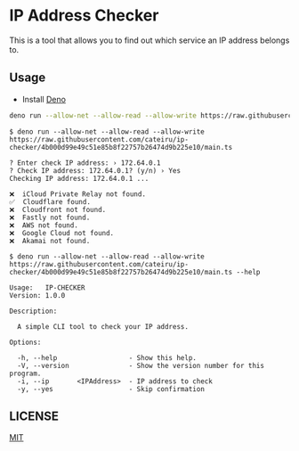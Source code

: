 # IP Address Checker

This is a tool that allows you to find out which service an IP address belongs to.

## Usage

- Install [Deno](https://deno.land/)

```bash
deno run --allow-net --allow-read --allow-write https://raw.githubusercontent.com/cateiru/ip-checker/4b000d99e49c51e85b8f22757b26474d9b225e10/main.ts
```

```text
$ deno run --allow-net --allow-read --allow-write https://raw.githubusercontent.com/cateiru/ip-checker/4b000d99e49c51e85b8f22757b26474d9b225e10/main.ts

? Enter check IP address: › 172.64.0.1
? Check IP address: 172.64.0.1? (y/n) › Yes
Checking IP address: 172.64.0.1 ...

❌  iCloud Private Relay not found.
✅  Cloudflare found.
❌  Cloudfront not found.
❌  Fastly not found.
❌  AWS not found.
❌  Google Cloud not found.
❌  Akamai not found.
```

```text
$ deno run --allow-net --allow-read --allow-write https://raw.githubusercontent.com/cateiru/ip-checker/4b000d99e49c51e85b8f22757b26474d9b225e10/main.ts --help

Usage:   IP-CHECKER
Version: 1.0.0

Description:

  A simple CLI tool to check your IP address.

Options:

  -h, --help                  - Show this help.
  -V, --version               - Show the version number for this program.
  -i, --ip       <IPAddress>  - IP address to check
  -y, --yes                   - Skip confirmation
```

## LICENSE

[MIT](./LICENSE)
